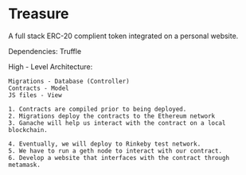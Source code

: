# Treasure
 A full stack ERC-20 complient token integrated on a personal website.

 Dependencies:
    Truffle

High - Level Architecture:

    Migrations - Database (Controller)
    Contracts - Model
    JS files - View

    1. Contracts are compiled prior to being deployed.
    2. Migrations deploy the contracts to the Ethereum network
    3. Ganache will help us interact with the contract on a local blockchain.

    4. Eventually, we will deploy to Rinkeby test network. 
    5. We have to run a geth node to interact with our contract.
    6. Develop a website that interfaces with the contract through metamask.

